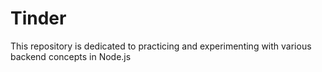 # Tinder
This repository is dedicated to practicing and experimenting with various backend concepts in Node.js
